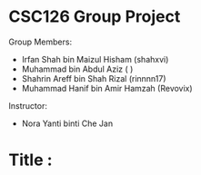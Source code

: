 # CSC126 Group Project
Group Members:
- Irfan Shah bin Maizul Hisham    (shahxvi)
- Muhammad bin Abdul Aziz         (       )
- Shahrin Areff bin Shah Rizal    (rinnnn17)
- Muhammad Hanif bin Amir Hamzah  (Revovix)

Instructor:
- Nora Yanti binti Che Jan


# Title : 
